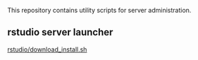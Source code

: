 This repository contains utility scripts for server administration.

## rstudio server launcher
[rstudio/download_install.sh](rstudio/download_install.sh)

